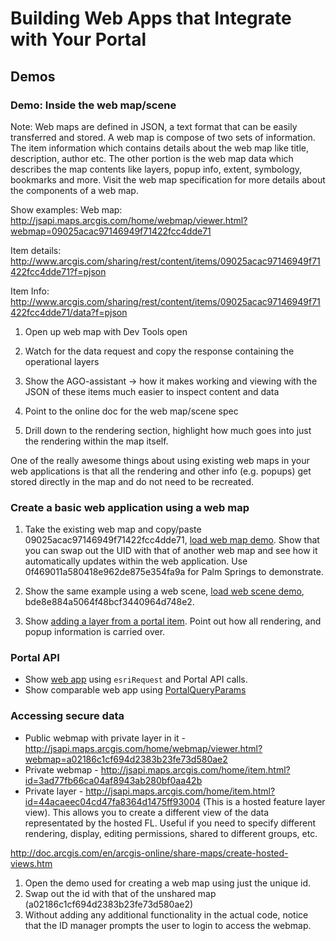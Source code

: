 # Building Web Apps that Integrate with Your Portal

## Demos

### Demo: Inside the web map/scene

Note:
Web maps are defined in JSON, a text format that can be easily transferred and stored. A web map is compose of two sets of information. The item information which contains details about the web map like title, description, author etc. The other portion is the web map data which describes the map contents like layers, popup info, extent, symbology, bookmarks and more. Visit the web map specification for more details about the components of a web map.

Show examples:
Web map:
http://jsapi.maps.arcgis.com/home/webmap/viewer.html?webmap=09025acac97146949f71422fcc4dde71

Item details:
http://www.arcgis.com/sharing/rest/content/items/09025acac97146949f71422fcc4dde71?f=pjson

Item Info:
http://www.arcgis.com/sharing/rest/content/items/09025acac97146949f71422fcc4dde71/data?f=pjson

1. Open up web map with Dev Tools open

2. Watch for the data request and copy the response containing the operational layers

3. Show the AGO-assistant -> how it makes working and viewing with the JSON of these items much easier to inspect content and data

4. Point to the online doc for the web map/scene spec

5. Drill down to the rendering section, highlight how much goes into just the rendering within the map itself.

One of the really awesome things about using existing web maps in your web applications is that all the rendering and other info (e.g. popups) get stored directly in the map and do not need to be recreated.

### Create a basic web application using a web map

1. Take the existing web map and copy/paste 09025acac97146949f71422fcc4dde71, [load web map demo](LoadWebMap.html). Show that you can swap out the UID with that of another web map and see how it automatically updates within the web application. Use 0f469011a580418e962de875e354fa9a for Palm Springs to demonstrate.

2. Show the same example using a web scene, [load web scene demo](LoadWebScene.html), bde8e884a5064f48bcf3440964d748e2.

3. Show [adding a layer from a portal item](CreateLayerPortalItem.html). Point out how all rendering, and popup information is carried over.

### Portal API

* Show [web app](PortalAPISample.html) using `esriRequest` and Portal API calls.
* Show comparable web app using [PortalQueryParams](PortalQueryParams)

### Accessing secure data

* Public webmap with private layer in it - http://jsapi.maps.arcgis.com/home/webmap/viewer.html?webmap=a02186c1cf694d2383b23fe73d580ae2
* Private webmap - http://jsapi.maps.arcgis.com/home/item.html?id=3ad77fb66ca04af8943ab280bf0aa42b
* Private layer - http://jsapi.maps.arcgis.com/home/item.html?id=44acaeec04cd47fa8364d1475ff93004 (This is a hosted feature layer view). This allows you to create a different view of the data representated by the hosted FL. Useful if you need to specify different rendering, display, editing permissions, shared to different groups, etc.

http://doc.arcgis.com/en/arcgis-online/share-maps/create-hosted-views.htm

1. Open the demo used for creating a web map using just the unique id.
2. Swap out the id with that of the unshared map (a02186c1cf694d2383b23fe73d580ae2)
3. Without adding any additional functionality in the actual code, notice that the ID manager prompts the user to login to access the webmap.
